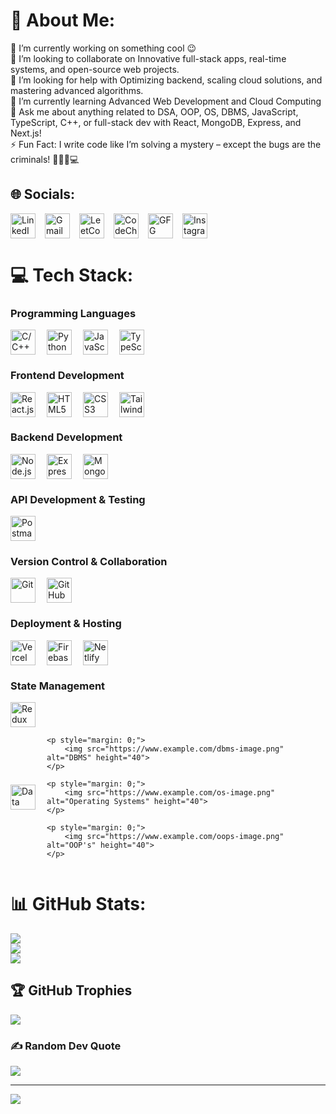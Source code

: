 # 💫 About Me:
🔭 I’m currently working on something cool 😉<br>👯 I’m looking to collaborate on Innovative full-stack apps, real-time systems, and open-source web projects.<br>🤝 I’m looking for help with Optimizing backend, scaling cloud solutions, and mastering advanced algorithms.<br>🌱 I’m currently learning Advanced Web Development and Cloud Computing<br>💬 Ask me about anything related to DSA, OOP, OS, DBMS, JavaScript, TypeScript, C++, or full-stack dev with React, MongoDB, Express, and Next.js!<br>⚡ Fun Fact: I write code like I’m solving a mystery – except the bugs are the criminals! 🕵️‍♂️🐛💻


## 🌐 Socials:

<div align="left" style="display: flex; gap: 15px; align-items: center;">
    <a href="https://linkedin.com/in/saurabh-n-chaudhari-624725287/" target="_blank" style="text-decoration: none;">
        <img src="https://img.shields.io/badge/LinkedIn-%230077B5.svg?style=flat&logo=linkedin&logoColor=white" alt="LinkedIn" height="40">
    </a>
    <a href="mailto:saurabhcnitrkl@gmail.com" target="_blank" style="text-decoration: none;">
        <img src="https://img.shields.io/badge/Gmail-D14836?style=flat&logo=gmail&logoColor=white" alt="Gmail" height="40">
    </a>
    <a href="https://leetcode.com/u/missionMicrosoft_7692/" target="_blank" style="text-decoration: none;">
        <img src="https://img.shields.io/badge/LeetCode-FFA116?style=flat&logo=leetcode&logoColor=black" alt="LeetCode" height="40">
    </a>
    <a href="https://www.codechef.com/users/saurabh_1056" target="_blank" style="text-decoration: none;">
        <img src="https://img.shields.io/badge/CodeChef-5B4638?style=flat&logo=codechef&logoColor=white" alt="CodeChef" height="40">
    </a>
    <a href="https://auth.geeksforgeeks.org/user/121meysqg" target="_blank" style="text-decoration: none;">
        <img src="https://img.shields.io/badge/GFG-%2300A6A6.svg?style=flat-circle&logo=GeeksforGeeks&logoColor=white" alt="GFG" height="40">
    </a>
    <a href="https://instagram.com/saurabh2003_official" target="_blank" style="text-decoration: none;">
        <img src="https://img.shields.io/badge/Instagram-%23E4405F.svg?style=flat&logo=Instagram&logoColor=white" alt="Instagram" height="40">
    </a>
</div>





# 💻 Tech Stack:
<!-- Programming Languages -->
<h3>Programming Languages</h3>
<div style="display: flex; gap: 18px; align-items: center;">
    <img src="https://img.shields.io/badge/C%2FC++-00599C?style=flat&logo=c%2B%2B&logoColor=white" alt="C/C++" height="40">
    <img src="https://img.shields.io/badge/Python-3776AB?style=flat&logo=python&logoColor=white" alt="Python" height="40">
    <img src="https://img.shields.io/badge/JavaScript-F7DF1E?style=flat&logo=javascript&logoColor=black" alt="JavaScript" height="40">
    <img src="https://img.shields.io/badge/TypeScript-3178C6?style=flat&logo=typescript&logoColor=white" alt="TypeScript" height="40">
</div>

<!-- Frontend Development -->
<h3>Frontend Development</h3>
<div style="display: flex; gap: 18px; align-items: center;">
    <img src="https://img.shields.io/badge/React.js-61DAFB?style=flat&logo=react&logoColor=black" alt="React.js" height="40">
    <img src="https://img.shields.io/badge/HTML5-E34F26?style=flat&logo=html5&logoColor=white" alt="HTML5" height="40">
    <img src="https://img.shields.io/badge/CSS3-1572B6?style=flat&logo=css3&logoColor=white" alt="CSS3" height="40">
    <img src="https://img.shields.io/badge/Tailwind%20CSS-06B6D4?style=flat&logo=tailwind-css&logoColor=white" alt="Tailwind CSS" height="40">
</div>

<!-- Backend Development -->
<h3>Backend Development</h3>
<div style="display: flex; gap: 18px; align-items: center;">
    <img src="https://img.shields.io/badge/Node.js-339933?style=flat&logo=node.js&logoColor=white" alt="Node.js" height="40">
    <img src="https://img.shields.io/badge/Express.js-000000?style=flat&logo=express&logoColor=white" alt="Express.js" height="40">
    <img src="https://img.shields.io/badge/MongoDB-47A248?style=flat&logo=mongodb&logoColor=white" alt="MongoDB" height="40">
</div>

<!-- API Development & Testing -->
<h3>API Development & Testing</h3>
<div style="display: flex; gap: 18px; align-items: center;">
    <img src="https://img.shields.io/badge/Postman-FF6C37?style=flat&logo=postman&logoColor=white" alt="Postman" height="40">
</div>

<!-- Version Control & Collaboration -->
<h3>Version Control & Collaboration</h3>
<div style="display: flex; gap: 18px; align-items: center;">
    <img src="https://img.shields.io/badge/Git-F1502F?style=flat&logo=git&logoColor=white" alt="Git" height="40">
    <img src="https://img.shields.io/badge/GitHub-181717?style=flat&logo=github&logoColor=white" alt="GitHub" height="40">
</div>

<!-- Deployment & Hosting -->
<h3>Deployment & Hosting</h3>
<div style="display: flex; gap: 18px; align-items: center;">
    <img src="https://img.shields.io/badge/Vercel-000000?style=flat&logo=vercel&logoColor=white" alt="Vercel" height="40">
    <img src="https://img.shields.io/badge/Firebase-FFCB2F?style=flat&logo=firebase&logoColor=black" alt="Firebase" height="40">
    <img src="https://img.shields.io/badge/Netlify-00C7B7?style=flat&logo=netlify&logoColor=white" alt="Netlify" height="40">
</div>

<!-- State Management -->
<h3>State Management</h3>
<div style="display: flex; gap: 18px; align-items: center;">
    <img src="https://img.shields.io/badge/Redux-764ABC?style=flat&logo=redux&logoColor=white" alt="Redux" height="40">
</div>

<!-- Concepts Section -->
<div style="display: flex; gap: 18px; align-items: center; flex-wrap: nowrap;">
    <p style="margin: 0;">
        <img src="https://www.example.com/dsa-image.png" alt="Data Structures and Algorithms" height="40">
    </p>

    <p style="margin: 0;">
        <img src="https://www.example.com/dbms-image.png" alt="DBMS" height="40">
    </p>

    <p style="margin: 0;">
        <img src="https://www.example.com/os-image.png" alt="Operating Systems" height="40">
    </p>

    <p style="margin: 0;">
        <img src="https://www.example.com/oops-image.png" alt="OOP's" height="40">
    </p>
</div>







# 📊 GitHub Stats:
![](https://github-readme-stats.vercel.app/api?username=Saurabh2244&theme=radical&hide_border=false&include_all_commits=true&count_private=true)<br/>
![](https://github-readme-streak-stats.herokuapp.com/?user=Saurabh2244&theme=radical&hide_border=false)<br/>
![](https://github-readme-stats.vercel.app/api/top-langs/?username=Saurabh2244&theme=radical&hide_border=false&include_all_commits=true&count_private=true&layout=compact)

## 🏆 GitHub Trophies
![](https://github-profile-trophy.vercel.app/?username=Saurabh2244&theme=radical&no-frame=true&no-bg=false&margin-w=4)

### ✍️ Random Dev Quote
![](https://quotes-github-readme.vercel.app/api?type=horizontal&theme=radical)

---
[![](https://visitcount.itsvg.in/api?id=Saurabh2244&icon=5&color=6)](https://visitcount.itsvg.in)

<!-- Proudly created with GPRM ( https://gprm.itsvg.in ) -->
